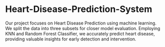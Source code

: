 # Heart-Disease-Prediction-System
Our project focuses on Heart Disease Prediction using machine learning. We split the data into three subsets for closer model evaluation. Employing KNN and Random Forest Classifier, we accurately predict heart disease, providing valuable insights for early detection and intervention.
